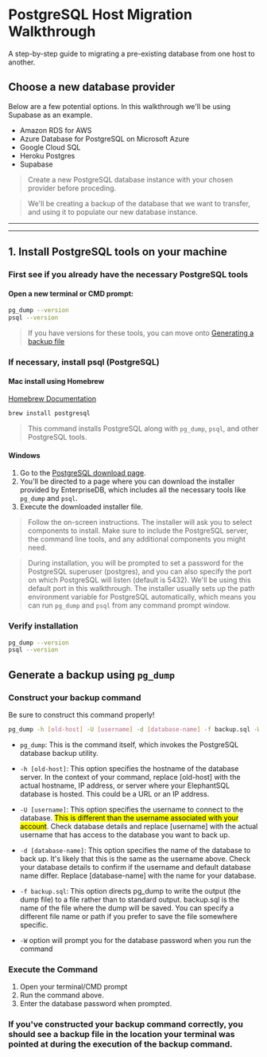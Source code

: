 # PostgreSQL Host Migration Walkthrough
A step-by-step guide to migrating a pre-existing database from one host to another.

## Choose a new database provider
Below are a few potential options. In this walkthrough we'll be using Supabase as an example.

- Amazon RDS for AWS
- Azure Database for PostgreSQL on Microsoft Azure
- Google Cloud SQL
- Heroku Postgres
- Supabase

> Create a new PostgreSQL database instance with your chosen provider before proceding.

> We'll be creating a backup of the database that we want to transfer, and using it to populate our new database instance.

---
----

## 1. Install PostgreSQL tools on your machine

### First see if you already have the necessary PostgreSQL tools

#### Open a new terminal or CMD prompt:

```bash
pg_dump --version
psql --version
```

> If you have versions for these tools, you can move onto [Generating a backup file](#-construct-your-backup-using-pg-dump)

### If necessary, install psql (PostgreSQL)

#### Mac install using Homebrew
[Homebrew Documentation](https://brew.sh/)
```bash
brew install postgresql
```
> This command installs PostgreSQL along with `pg_dump`, `psql`, and other PostgreSQL tools.

#### Windows

1. Go to the [PostgreSQL download page](https://www.postgresql.org/download/windows/).
2. You'll be directed to a page where you can download the installer provided by EnterpriseDB, which includes all the necessary tools like `pg_dump` and `psql`.
3. Execute the downloaded installer file.
> Follow the on-screen instructions. The installer will ask you to select components to install. Make sure to include the PostgreSQL server, the command line tools, and any additional components you might need.

>During installation, you will be prompted to set a password for the PostgreSQL superuser (postgres), and you can also specify the port on which PostgreSQL will listen (default is 5432). We'll be using this default port in this walkthrough.
The installer usually sets up the path environment variable for PostgreSQL automatically, which means you can run `pg_dump` and `psql` from any command prompt window.

### Verify installation

```bash
pg_dump --version
psql --version
```

## Generate a backup using `pg_dump`

### Construct your backup command
Be sure to construct this command properly!

```bash
pg_dump -h [old-host] -U [username] -d [database-name] -f backup.sql -W --port=5432
```

- `pg_dump`: This is the command itself, which invokes the PostgreSQL database backup utility.

- `-h [old-host]`: This option specifies the hostname of the database server. In the context of your command, replace [old-host] with the actual hostname, IP address, or server where your ElephantSQL database is hosted. This could be a URL or an IP address.

- `-U [username]`: This option specifies the username to connect to the database. <mark>This is different than the username associated with your account</mark>. Check database details and replace [username] with the actual username that has access to the database you want to back up.

- `-d [database-name]`: This option specifies the name of the database to back up. It's likely that this is the same as the username above. Check your database details to confirm if the username and default database name differ. Replace [database-name] with the name for your database.

- `-f backup.sql`: This option directs pg_dump to write the output (the dump file) to a file rather than to standard output. backup.sql is the name of the file where the dump will be saved. You can specify a different file name or path if you prefer to save the file somewhere specific.

- `-W` option will prompt you for the database password when you run the command

### Execute the Command
1. Open your terminal/CMD prompt
2. Run the command above.
3. Enter the database password when prompted.

### If you've constructed your backup command correctly, you should see a backup file in the location your terminal was pointed at during the execution of the backup command.